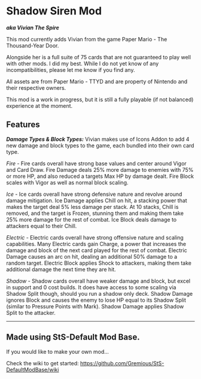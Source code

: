 # Shadow Siren Mod

_**aka Vivian The Spire**_


This mod currently adds Vivian from the game Paper Mario - The Thousand-Year Door.

Alongside her is a full suite of 75 cards that are not guaranteed to play well with other mods. I did my best. While I do not yet know of any incompatibilities, please let me know if you find any.

All assets are from Paper Mario - TTYD and are property of Nintendo and their respective owners. 

This mod is a work in progress, but it is still a fully playable (if not balanced) experience at the moment.

Features
---

_**Damage Types & Block Types:**_ 
Vivian makes use of Icons Addon to add 4 new damage and block types to the game, each bundled into their own card type.

_Fire_ - Fire cards overall have strong base values and center around Vigor and Card Draw. Fire Damage deals 25% more damage to enemies with 75% or more HP, and also reduced a targets Max HP by damage dealt. Fire Block scales with Vigor as well as normal block scaling.

_Ice_ - Ice cards overall have strong defensive nature and revolve around damage mitigation. Ice Damage applies Chill on hit, a stacking power that makes the target deal 5% less damage per stack. At 10 stacks, Chill is removed, and the target is Frozen, stunning them and making them take 25% more damage for the rest of combat. Ice Block deals damage to attackers equal to their Chill.

_Electric_ - Electric cards overall have strong offensive nature and scaling capabilities. Many Electric cards gain Charge, a power that increases the damage and block of the next card played for the rest of combat. Electric Damage causes an arc on hit, dealing an additional 50% damage to a random target. Electric Block applies Shock to attackers, making them take additional damage the next time they are hit.

_Shadow_ - Shadow cards overall have weaker damage and block, but excel in support and 0 cost builds. It does have access to some scaling via Shadow Split though, should you run a shadow only deck. Shadow Damage ignores Block and causes the enemy to lose HP equal to its Shadow Split (similar to Pressure Points with Mark). Shadow Damage applies Shadow Split to the attacker.


---

Made using StS-Default Mod Base.
---

If you would like to make your own mod...

Check the wiki to get started: https://github.com/Gremious/StS-DefaultModBase/wiki
